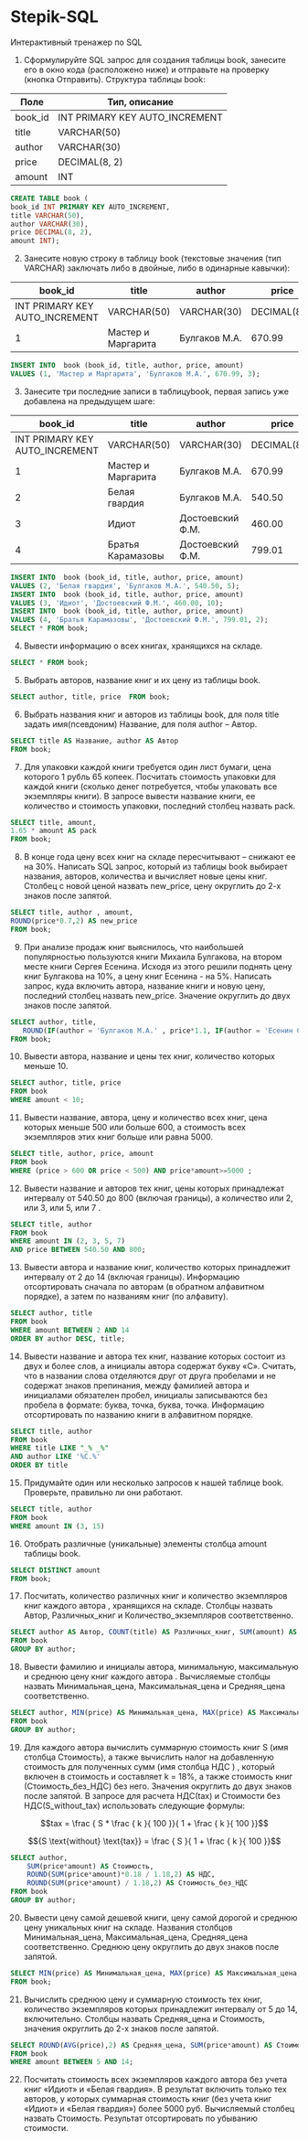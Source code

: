 # Stepik-SQL
Интерактивный тренажер по SQL


1. Сформулируйте SQL запрос для создания таблицы book, занесите  его в окно кода (расположено ниже)  и отправьте на проверку (кнопка Отправить). Структура таблицы book:

| Поле | Тип, описание |
| ------ | ------ |
| book_id | INT PRIMARY KEY AUTO_INCREMENT |
| title | VARCHAR(50) |
| author | VARCHAR(30) |
| price | DECIMAL(8, 2) |
| amount | INT |
```sql
CREATE TABLE book (
book_id INT PRIMARY KEY AUTO_INCREMENT,
title VARCHAR(50),
author VARCHAR(30),
price DECIMAL(8, 2),              
amount INT);
```
2. Занесите новую строку в таблицу book (текстовые значения (тип VARCHAR) заключать либо в двойные, либо в одинарные кавычки):

| book_id | title | author | price | amount |
| ------ | ------ | ------ | ------ | ------ |
| INT PRIMARY KEY AUTO_INCREMENT | VARCHAR(50) | VARCHAR(30) | DECIMAL(8,2) | INT |
| 1 | Мастер и Маргарита | Булгаков М.А. | 670.99 | 3 |

```sql
INSERT INTO  book (book_id, title, author, price, amount) 
VALUES (1, 'Мастер и Маргарита', 'Булгаков М.А.', 670.99, 3);
```
3. Занесите три последние записи в таблицуbook,  первая запись уже добавлена на предыдущем шаге:

| book_id | title | author | price | amount |
| ------ | ------ | ------ | ------ | ------ |
| INT PRIMARY KEY AUTO_INCREMENT | VARCHAR(50) | VARCHAR(30) | DECIMAL(8,2) | INT |
| 1 | Мастер и Маргарита | Булгаков М.А. | 670.99 | 3 |
| 2 | Белая гвардия | Булгаков М.А. | 540.50 | 5 |
| 3 | Идиот  | Достоевский Ф.М. | 460.00 | 10 |
| 4 | Братья Карамазовы  | Достоевский Ф.М. | 799.01 | 2 |

```sql
INSERT INTO  book (book_id, title, author, price, amount) 
VALUES (2, 'Белая гвардия', 'Булгаков М.А.', 540.50, 5);
INSERT INTO  book (book_id, title, author, price, amount) 
VALUES (3, 'Идиот', 'Достоевский Ф.М.', 460.00, 10);
INSERT INTO  book (book_id, title, author, price, amount) 
VALUES (4, 'Братья Карамазовы', 'Достоевский Ф.М.', 799.01, 2);
SELECT * FROM book;
```
4. Вывести информацию о всех книгах, хранящихся на складе.
```sql
SELECT * FROM book;
```
5. Выбрать авторов, название книг и их цену из таблицы book.
```sql
SELECT author, title, price  FROM book;
```
6. Выбрать названия книг и авторов из таблицы book, для поля title задать имя(псевдоним) Название, для поля author –  Автор. 
```sql
SELECT title AS Название, author AS Автор
FROM book;
```
7. Для упаковки каждой книги требуется один лист бумаги, цена которого 1 рубль 65 копеек. Посчитать стоимость упаковки для каждой книги (сколько денег потребуется, чтобы упаковать все экземпляры книги). В запросе вывести название книги, ее количество и стоимость упаковки, последний столбец назвать pack. 
```sql
SELECT title, amount, 
1.65 * amount AS pack 
FROM book;
```
8. В конце года цену всех книг на складе пересчитывают – снижают ее на 30%. Написать SQL запрос, который из таблицы book выбирает названия, авторов, количества и вычисляет новые цены книг. Столбец с новой ценой назвать new_price, цену округлить до 2-х знаков после запятой.
```sql
SELECT title, author , amount,
ROUND(price*0.7,2) AS new_price 
FROM book;
```
9. При анализе продаж книг выяснилось, что наибольшей популярностью пользуются книги Михаила Булгакова, на втором месте книги Сергея Есенина. Исходя из этого решили поднять цену книг Булгакова на 10%, а цену книг Есенина - на 5%. Написать запрос, куда включить автора, название книги и новую цену, последний столбец назвать new_price. Значение округлить до двух знаков после запятой.
```sql
SELECT author, title, 
   ROUND(IF(author = 'Булгаков М.А.' , price*1.1, IF(author = 'Есенин С.А.', price*1.05, price)), 2) AS new_price
FROM book;
```
10. Вывести автора, название  и цены тех книг, количество которых меньше 10.
```sql
SELECT author, title, price 
FROM book
WHERE amount < 10;
```
11. Вывести название, автора,  цену  и количество всех книг, цена которых меньше 500 или больше 600, а стоимость всех экземпляров этих книг больше или равна 5000.
```sql
SELECT title, author, price, amount 
FROM book
WHERE (price > 600 OR price < 500) AND price*amount>=5000 ;
```
12. Вывести название и авторов тех книг, цены которых принадлежат интервалу от 540.50 до 800 (включая границы),  а количество или 2, или 3, или 5, или 7 .
```sql
SELECT title, author  
FROM book
WHERE amount IN (2, 3, 5, 7)
AND price BETWEEN 540.50 AND 800;
```
13. Вывести  автора и название  книг, количество которых принадлежит интервалу от 2 до 14 (включая границы). Информацию  отсортировать сначала по авторам (в обратном алфавитном порядке), а затем по названиям книг (по алфавиту).
```sql
SELECT author, title
FROM book
WHERE amount BETWEEN 2 AND 14
ORDER BY author DESC, title;
```
14. Вывести название и автора тех книг, название которых состоит из двух и более слов, а инициалы автора содержат букву «С». Считать, что в названии слова отделяются друг от друга пробелами и не содержат знаков препинания, между фамилией автора и инициалами обязателен пробел, инициалы записываются без пробела в формате: буква, точка, буква, точка. Информацию отсортировать по названию книги в алфавитном порядке.
```sql
SELECT title, author 
FROM book 
WHERE title LIKE "_% _%" 
AND author LIKE '%С.%'
ORDER BY title 
```
15. Придумайте один или несколько запросов к нашей таблице book. Проверьте, правильно ли они работают.
```sql
SELECT title, author  
FROM book
WHERE amount IN (3, 15)
```
16. Отобрать различные (уникальные) элементы столбца amount таблицы book.
```sql
SELECT DISTINCT amount
FROM book;
```
17. Посчитать, количество различных книг и количество экземпляров книг каждого автора , хранящихся на складе.  Столбцы назвать Автор, Различных_книг и Количество_экземпляров соответственно.
```sql
SELECT author AS Автор, COUNT(title) AS Различных_книг, SUM(amount) AS Количество_экземпляров
FROM book
GROUP BY author;
```
18. Вывести фамилию и инициалы автора, минимальную, максимальную и среднюю цену книг каждого автора . Вычисляемые столбцы назвать Минимальная_цена, Максимальная_цена и Средняя_цена соответственно.
```sql
SELECT author, MIN(price) AS Минимальная_цена, MAX(price) AS Максимальная_цена, AVG(price) AS Средняя_цена
FROM book
GROUP BY author;
```
19. Для каждого автора вычислить суммарную стоимость книг S (имя столбца Стоимость), а также вычислить налог на добавленную стоимость  для полученных сумм (имя столбца НДС ) , который включен в стоимость и составляет k = 18%,  а также стоимость книг  (Стоимость_без_НДС) без него. Значения округлить до двух знаков после запятой. В запросе для расчета НДС(tax)  и Стоимости без НДС(S_without_tax) использовать следующие формулы:


$$tax = \frac { S * \frac { k }{ 100 }}{ 1 + \frac { k }{ 100 }}$$

$${S \text{without} \text{tax}} = \frac { S }{ 1 + \frac { k }{ 100 }}$$ 

```sql
SELECT author, 
    SUM(price*amount) AS Стоимость, 
    ROUND(SUM(price*amount)*0.18 / 1.18,2) AS НДС,
    ROUND(SUM(price*amount) / 1.18,2) AS Стоимость_без_НДС
FROM book
GROUP BY author;
```
20. Вывести  цену самой дешевой книги, цену самой дорогой и среднюю цену уникальных книг на складе. Названия столбцов Минимальная_цена, Максимальная_цена, Средняя_цена соответственно. Среднюю цену округлить до двух знаков после запятой.
```sql
SELECT MIN(price) AS Минимальная_цена, MAX(price) AS Максимальная_цена, ROUND(AVG(price),2) AS Средняя_цена 
FROM book;
```
21. Вычислить среднюю цену и суммарную стоимость тех книг, количество экземпляров которых принадлежит интервалу от 5 до 14, включительно. Столбцы назвать Средняя_цена и Стоимость, значения округлить до 2-х знаков после запятой.
```sql
SELECT ROUND(AVG(price),2) AS Средняя_цена, SUM(price*amount) AS Стоимость
FROM book
WHERE amount BETWEEN 5 AND 14;
```
22. Посчитать стоимость всех экземпляров каждого автора без учета книг «Идиот» и «Белая гвардия». В результат включить только тех авторов, у которых суммарная стоимость книг (без учета книг «Идиот» и «Белая гвардия») более 5000 руб. Вычисляемый столбец назвать Стоимость. Результат отсортировать по убыванию стоимости.
```sql

```
